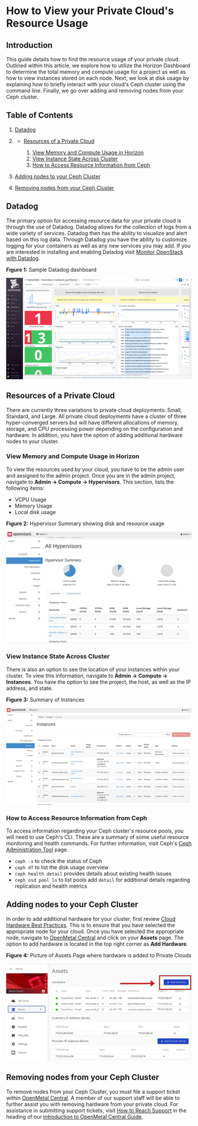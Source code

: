 # How to View your Private Cloud's Resource Usage

## Introduction

This guide details how to find the resource usage of your private cloud.
Outlined within this article, we explore how to utilize the Horizon
Dashboard to determine the total memory and compute usage for a project
as well as how to view instances stored on each node. Next, we look at
disk usage by explaining how to briefly interact with your cloud's Ceph
cluster using the command line. Finally, we go over adding and removing
nodes from your Ceph cluster.

## Table of Contents

1.  [Datadog](operators_manual/day-2/resource-usage/cloud-resource-usage.rst#datadog)

2.    - [Resources of a Private
        Cloud](operators_manual/day-2/resource-usage/cloud-resource-usage.rst#resources-of-a-private-cloud)
        
        1.  [View Memory and Compute Usage in
            Horizon](operators_manual/day-2/resource-usage/cloud-resource-usage.rst#view-memory-and-compute-usage-in-horizon)
        2.  [View Instance State Across
            Cluster](operators_manual/day-2/resource-usage/cloud-resource-usage.rst#view-instance-state-across-cluster)
        3.  [How to Access Resource Information from
            Ceph](operators_manual/day-2/resource-usage/cloud-resource-usage.rst#how-to-access-resource-information-from-ceph)

3.  [Adding nodes to your Ceph
    Cluster](operators_manual/day-2/resource-usage/cloud-resource-usage.rst#adding-nodes-to-your-ceph-cluster)

4.  [Removing nodes from your Ceph
    Cluster](operators_manual/day-2/resource-usage/cloud-resource-usage.rst#removing-nodes-from-your-ceph-cluster)

## Datadog

The primary option for accessing resource data for your private cloud is
through the use of Datadog. Datadog allows for the collection of logs
from a wide variety of services. Datadog then has the ability to
visualize and alert based on this log data. Through Datadog you have the
ability to customize logging for your containers as well as any new
services you may add. If you are interested in installing and enabling
Datadog visit [Monitor OpenStack with
Datadog](https://www.datadoghq.com/blog/openstack-monitoring-datadog/).

**Figure 1:** Sample Datadog dashboard

![image](images/figure1.png)

## Resources of a Private Cloud

There are currently three variations to private cloud deployments:
Small, Standard, and Large. All private cloud deployments have a cluster
of three hyper-converged servers but will have different allocations of
memory, storage, and CPU processing power depending on the configuration
and hardware. In addition, you have the option of adding additional
hardware nodes to your cluster.

### View Memory and Compute Usage in Horizon

To view the resources used by your cloud, you have to be the admin user
and assigned to the admin project. Once you are in the admin project,
navigate to **Admin -\> Compute -\> Hypervisors**. This section, lists
the following items:

  - VCPU Usage
  - Memory Usage
  - Local disk usage

**Figure 2:** Hypervisor Summary showing disk and resource usage

![image](images/figure2.png)

### View Instance State Across Cluster

There is also an option to see the location of your instances within
your cluster. To view this information, navigate to **Admin -\> Compute
-\> Instances**. You have the option to see the project, the host, as
well as the IP address, and state.

**Figure 3:** Summary of Instances

![image](images/figure3.png)

### How to Access Resource Information from Ceph

To access information regarding your Ceph cluster's resource pools, you
will need to use Ceph's CLI. These are a summary of some useful resource
monitoring and health commands. For further information, visit Ceph's
[Ceph Administration Tool](https://docs.ceph.com/en/latest/man/8/ceph/)
page.

  - `ceph -s` to check the status of Ceph
  - `ceph df` to list the disk usage overview
  - `ceph health detail` provides details about existing health issues
  - `ceph osd pool ls` to list pools add `detail` for additional details
    regarding replication and health metrics

## Adding nodes to your Ceph Cluster

In order to add additional hardware for your cluster, first review
[Cloud Hardware Best
Practices](operators_manual/day-3/add-remove-hardware-nodes.rst#cloud-hardware-selection-best-practices).
This is to ensure that you have selected the appropriate node for your
cloud. Once you have selected the appropriate node, navigate to
[OpenMetal Central](https://central.openmetal.io) and click on your
**Assets** page. The option to add hardware is located in the top right
corner as **Add Hardware**.

**Figure 4:** Picture of Assets Page where hardware is added to Private
Clouds

![image](images/figure4a.png)

## Removing nodes from your Ceph Cluster

To remove nodes from your Ceph Cluster, you must file a support ticket
within [OpenMetal Central](https://central.openmetal.io). A member of
our support staff will be able to further assist you with removing
hardware from your private cloud. For assistance in submitting support
tickets, visit [How to Reach Support](https://central.openmetal.io) in
the heading of our [Introduction to OpenMetal Central
Guide](https://central.openmetal.io).
